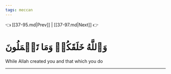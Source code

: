 ```yaml
---
tags: meccan
---
```


👈 [[37-95.md|Prev]] | [[37-97.md|Next]] 👉

# وَٱللَّهُ خَلَقَكُمۡ وَمَا تَعۡمَلُونَ

While Allah created you and that which you do

---

